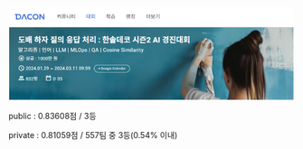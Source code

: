 <img src='image/main.png'> </img>
 
public : 0.83608점 / 3등

private : 0.81059점 / 557팀 중 3등(0.54% 이내)
